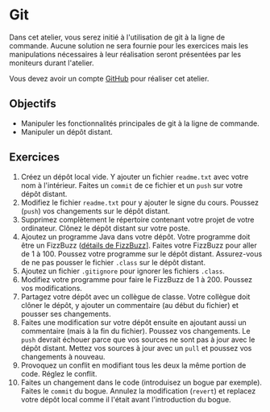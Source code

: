 Git
===

Dans cet atelier, vous serez initié à l'utilisation de git à la ligne de
commande. Aucune solution ne sera fournie pour les exercices mais les
manipulations nécessaires à leur réalisation seront présentées par les moniteurs
durant l'atelier.

Vous devez avoir un compte [GitHub](https://github.com/) pour réaliser cet
atelier.

Objectifs
---------

* Manipuler les fonctionnalités principales de git à la ligne de commande.
* Manipuler un dépôt distant.

Exercices
---------

1. Créez un dépôt local vide. Y ajouter un fichier `readme.txt` avec votre nom à
   l'intérieur. Faites un `commit` de ce fichier et un `push` sur votre dépôt
   distant.
2. Modifiez le fichier `readme.txt` pour y ajouter le signe du cours. Poussez
   (`push`) vos changements sur le dépôt distant.
3. Supprimez complètement le répertoire contenant votre projet de votre
   ordinateur. Clônez le dépôt distant sur votre poste.
4. Ajoutez un programme Java dans votre dépôt. Votre programme doit être un
   FizzBuzz ([détails de FizzBuzz](https://nouvelle-techno.fr/actualites/le-fizz-buzz-le-test-dembauche-a-la-mode)].
   Faites votre FizzBuzz pour aller de 1 à 100. Poussez votre programme sur le
   dépôt distant. Assurez-vous de ne pas pousser le fichier `.class` sur le
   dépôt distant.
5. Ajoutez un fichier `.gitignore` pour ignorer les fichiers `.class`.
6. Modifiez votre programme pour faire le FizzBuzz de 1 à 200. Poussez vos
   modifications.
7. Partagez votre dépôt avec un collègue de classe. Votre collègue doit clôner
   le dépôt, y ajouter un commentaire (au début du fichier) et pousser ses 
   changements.
8. Faites une modification sur votre dépôt ensuite en ajoutant aussi un
   commentaire (mais à la fin du fichier). Poussez vos changements. Le `push`
   devrait échouer parce que vos sources ne sont pas à jour avec le dépôt
   distant. Mettez vos sources à jour avec un `pull` et poussez vos changements
   à nouveau.
9. Provoquez un conflit en modifiant tous les deux la même portion de code.
   Réglez le conflit.
10. Faites un changement dans le code (introduisez un bogue par exemple). Faites
    le `commit` du bogue. Annulez la modification (`revert`) et replacez votre
    dépôt local comme il l'était avant l'introduction du bogue.


